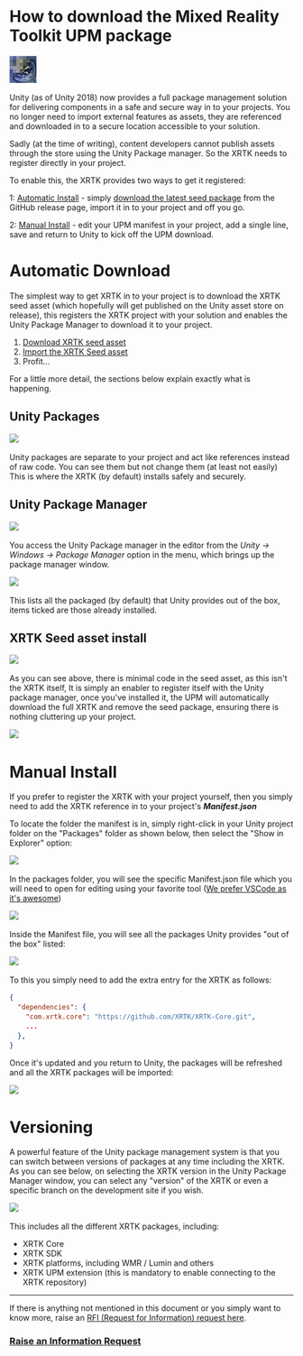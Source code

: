 # How to download the Mixed Reality Toolkit UPM package

![](https://github.com/XRTK/XRTK-Core/raw/master/docs/logo.png)

Unity (as of Unity 2018) now provides a full package management solution for delivering components in a safe and secure way in to your projects.  You no longer need to import external features as assets, they are referenced and downloaded in to a secure location accessible to your solution.

Sadly (at the time of writing), content developers cannot publish assets through the store using the Unity Package manager. So the XRTK needs to register directly in your project.

To enable this, the XRTK provides two ways to get it registered:

1: [Automatic Install](#automatic-download) - simply [download the latest seed package](https://github.com/XRTK/XRTK-Core/releases) from the GitHub release page, import it in to your project and off you go.

2: [Manual Install](#manual-download) - edit your UPM manifest in your project, add a single line, save and return to Unity to kick off the UPM download.

# Automatic Download

The simplest way to get XRTK in to your project is to download the XRTK seed asset (which hopefully will get published on the Unity asset store on release), this registers the XRTK project with your solution and enables the Unity Package Manager to download it to your project.

1. [Download XRTK seed asset](https://github.com/XRTK/XRTK-Core/releases)
2. [Import the XRTK Seed asset](#xrtk-seed-asset-install)
3. Profit...

For a little more detail, the sections below explain exactly what is happening.

## Unity Packages

![](https://github.com/XRTK/XRTK-Core/raw/master/docs/Images/00_XRTKUPMInstall_01_UnityPackages.png)

Unity packages are separate to your project and act like references instead of raw code.  You can see them but not change them (at least not easily)
This is where the XRTK (by default) installs safely and securely.

## Unity Package Manager
![](https://github.com/XRTK/XRTK-Core/raw/master/docs/Images/00_XRTKUPMInstall_02_PackageManagerMenu.png)

You access the Unity Package manager in the editor from the *Unity -> Windows -> Package Manager* option in the menu, which brings up the package manager window.

![](https://github.com/XRTK/XRTK-Core/raw/master/docs/Images/00_XRTKUPMInstall_03_PackageManager.png)

This lists all the packaged (by default) that Unity provides out of the box, items ticked are those already installed.

## XRTK Seed asset install

![](https://github.com/XRTK/XRTK-Core/raw/master/docs/Images/00_XRTKUPMInstall_04_XRTKAutoInstallAsset.png)

As you can see above, there is minimal code in the seed asset, as this isn't the XRTK itself, It is simply an enabler to register itself with the Unity package manager, once you've installed it, the UPM will automatically download the full XRTK and remove the seed package, ensuring there is nothing cluttering up your project.

![](https://github.com/XRTK/XRTK-Core/raw/master/docs/Images/00_XRTKUPMInstall_05_XRTKDialog.png)

# Manual Install

If you prefer to register the XRTK with your project yourself, then you simply need to add the XRTK reference in to your project's ***Manifest.json***

To locate the folder the manifest is in, simply right-click in your Unity project folder on the "Packages" folder as shown below, then select the "Show in Explorer" option:

![](https://github.com/XRTK/XRTK-Core/raw/master/docs/Images/00_XRTKUPMInstall_06_LocatePackagesFolder.png)

In the packages folder, you will see the specific Manifest.json file which you will need to open for editing using your favorite tool ([We prefer VSCode as it's awesome](https://code.visualstudio.com/))

![](https://github.com/XRTK/XRTK-Core/raw/master/docs/Images/00_XRTKUPMInstall_07_ManifestJSON.png)

Inside the Manifest file, you will see all the packages Unity provides "out of the box" listed:

![](https://github.com/XRTK/XRTK-Core/raw/master/docs/Images/00_XRTKUPMInstall_08_ManifestDependandcies.png)

To this you simply need to add the extra entry for the XRTK as follows:

```json
{
  "dependencies": {
    "com.xrtk.core": "https://github.com/XRTK/XRTK-Core.git",
    ...
  },
}
```

Once it's updated and you return to Unity, the packages will be refreshed and all the XRTK packages will be imported:

![](https://github.com/XRTK/XRTK-Core/raw/master/docs/Images/00_XRTKUPMInstall_08_PackageReimport.png)

# Versioning

A powerful feature of the Unity package management system is that you can switch between versions of packages at any time including the XRTK.  As you can see below, on selecting the XRTK version in the Unity Package Manager window, you can select any "version" of the XRTK or even a specific branch on the development site if you wish.

![](https://github.com/XRTK/XRTK-Core/raw/master/docs/Images/00_XRTKUPMInstall_10_XRTKVersioning.png)

This includes all the different XRTK packages, including:

* XRTK Core
* XRTK SDK
* XRTK platforms, including WMR / Lumin and others
* XRTK UPM extension (this is mandatory to enable connecting to the XRTK repository)

---
If there is anything not mentioned in this document or you simply want to know more, raise an [RFI (Request for Information) request here](https://github.com/XRTK/XRTK-Core/issues/new?assignees=&labels=question&template=request_for_information.md&title=).

### [**Raise an Information Request**](https://github.com/XRTK/XRTK-Core/issues/new?assignees=&labels=question&template=request_for_information.md&title=)